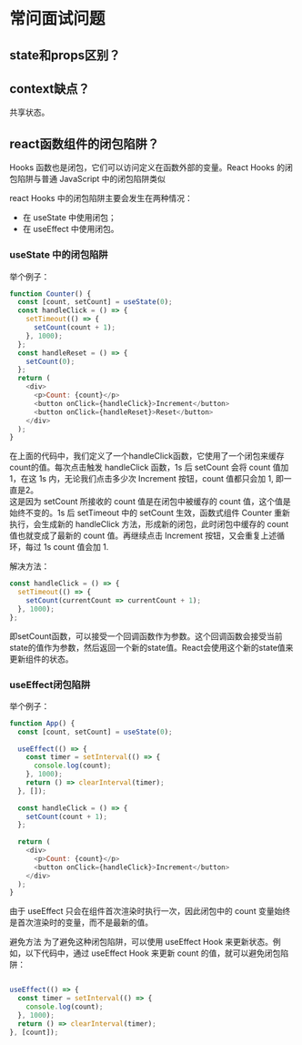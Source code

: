 # 常问面试问题

## state和props区别？

## context缺点？
共享状态。


## react函数组件的闭包陷阱？
Hooks 函数也是闭包，它们可以访问定义在函数外部的变量。React Hooks 的闭包陷阱与普通 JavaScript 中的闭包陷阱类似

react Hooks 中的闭包陷阱主要会发生在两种情况：
* 在 useState 中使用闭包；
* 在 useEffect 中使用闭包。

### useState 中的闭包陷阱

举个例子：

```js
function Counter() {
  const [count, setCount] = useState(0);
  const handleClick = () => {
    setTimeout(() => {
      setCount(count + 1);
    }, 1000);
  };
  const handleReset = () => {
    setCount(0);
  };
  return (
    <div>
      <p>Count: {count}</p>
      <button onClick={handleClick}>Increment</button>
      <button onClick={handleReset}>Reset</button>
    </div>
  );
}

```
在上面的代码中，我们定义了一个handleClick函数，它使用了一个闭包来缓存count的值。每次点击触发 handleClick 函数，1s 后 setCount 会将 count 值加 1，在这 1s 内，无论我们点击多少次 Increment 按钮，count 值都只会加 1, 即一直是2。  
这是因为 setCount 所接收的 count 值是在闭包中被缓存的 count 值，这个值是始终不变的。1s 后 setTimeout 中的 setCount 生效，函数式组件 Counter 重新执行，会生成新的 handleClick 方法，形成新的闭包，此时闭包中缓存的 count 值也就变成了最新的 count 值。再继续点击 Increment 按钮，又会重复上述循环，每过 1s count 值会加 1.


解决方法：

```js
const handleClick = () => {
  setTimeout(() => {
    setCount(currentCount => currentCount + 1);
  }, 1000);
};

```
即setCount函数，可以接受一个回调函数作为参数。这个回调函数会接受当前state的值作为参数，然后返回一个新的state值。React会使用这个新的state值来更新组件的状态。

### useEffect闭包陷阱

举个例子：

```js
function App() {
  const [count, setCount] = useState(0);
  
  useEffect(() => {
    const timer = setInterval(() => {
      console.log(count);
    }, 1000);
    return () => clearInterval(timer);
  }, []);
  
  const handleClick = () => {
    setCount(count + 1);
  };
  
  return (
    <div>
      <p>Count: {count}</p>
      <button onClick={handleClick}>Increment</button>
    </div>
  );
}

```
由于 useEffect 只会在组件首次渲染时执行一次，因此闭包中的 count 变量始终是首次渲染时的变量，而不是最新的值。


避免方法
为了避免这种闭包陷阱，可以使用 useEffect Hook 来更新状态。例如，以下代码中，通过 useEffect Hook 来更新 count 的值，就可以避免闭包陷阱：

```js

useEffect(() => {
  const timer = setInterval(() => {
    console.log(count);
  }, 1000);
  return () => clearInterval(timer);
}, [count]);


```
